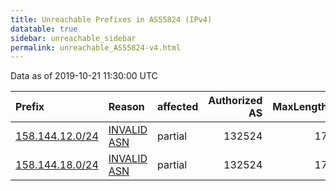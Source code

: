 ```yaml
---
title: Unreachable Prefixes in AS55824 (IPv4)
datatable: true
sidebar: unreachable_sidebar
permalink: unreachable_AS55824-v4.html
---
```


Data as of 2019-10-21 11:30:00 UTC


<div class="datatable-begin"></div>

| Prefix                                                   | Reason                                                                                                 | affected   |   Authorized AS |   MaxLength | Anchor                                       |   unreachable /24s |
|:---------------------------------------------------------|:-------------------------------------------------------------------------------------------------------|:-----------|----------------:|------------:|:---------------------------------------------|-------------------:|
| [158.144.12.0/24](https://stat.ripe.net/158.144.12.0/24) | [INVALID ASN](https://rpki-validator.ripe.net/announcement-preview?asn=AS55824&prefix=158.144.12.0/24) | partial    |          132524 |          17 | [APNIC](unreachable_APNIC_RPKI_Root-v4.html) |                  1 |
| [158.144.18.0/24](https://stat.ripe.net/158.144.18.0/24) | [INVALID ASN](https://rpki-validator.ripe.net/announcement-preview?asn=AS55824&prefix=158.144.18.0/24) | partial    |          132524 |          17 | [APNIC](unreachable_APNIC_RPKI_Root-v4.html) |                  1 |

<div class="datatable-end"></div>